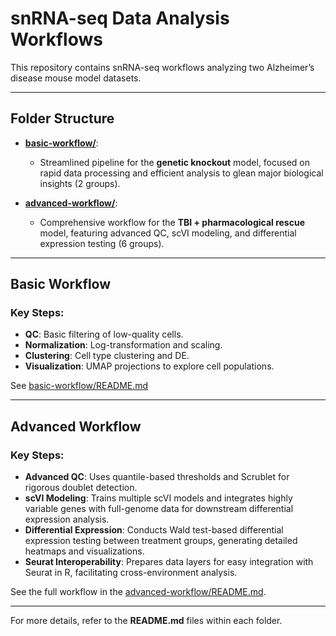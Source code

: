 # snRNA-seq Data Analysis Workflows

This repository contains snRNA-seq workflows analyzing two Alzheimer’s disease mouse model datasets. 

---

## Folder Structure

- **[basic-workflow/](basic-workflow/README.md)**: 
  - Streamlined pipeline for the **genetic knockout** model, focused on rapid data processing and efficient analysis to glean major biological insights (2 groups).

- **[advanced-workflow/](advanced-workflow/README.md)**: 
  - Comprehensive workflow for the **TBI + pharmacological rescue** model, featuring advanced QC, scVI modeling, and differential expression testing (6 groups).

---

## Basic Workflow

### Key Steps:
- **QC**: Basic filtering of low-quality cells.
- **Normalization**: Log-transformation and scaling.
- **Clustering**: Cell type clustering and DE.
- **Visualization**: UMAP projections to explore cell populations.

See [basic-workflow/README.md](basic-workflow/README.md)

---

## Advanced Workflow

### Key Steps:
- **Advanced QC**: Uses quantile-based thresholds and Scrublet for rigorous doublet detection.
- **scVI Modeling**: Trains multiple scVI models and integrates highly variable genes with full-genome data for downstream differential expression analysis.
- **Differential Expression**: Conducts Wald test-based differential expression testing between treatment groups, generating detailed heatmaps and visualizations.
- **Seurat Interoperability**: Prepares data layers for easy integration with Seurat in R, facilitating cross-environment analysis.

See the full workflow in the [advanced-workflow/README.md](advanced-workflow/README.md).

---
For more details, refer to the **README.md** files within each folder.
